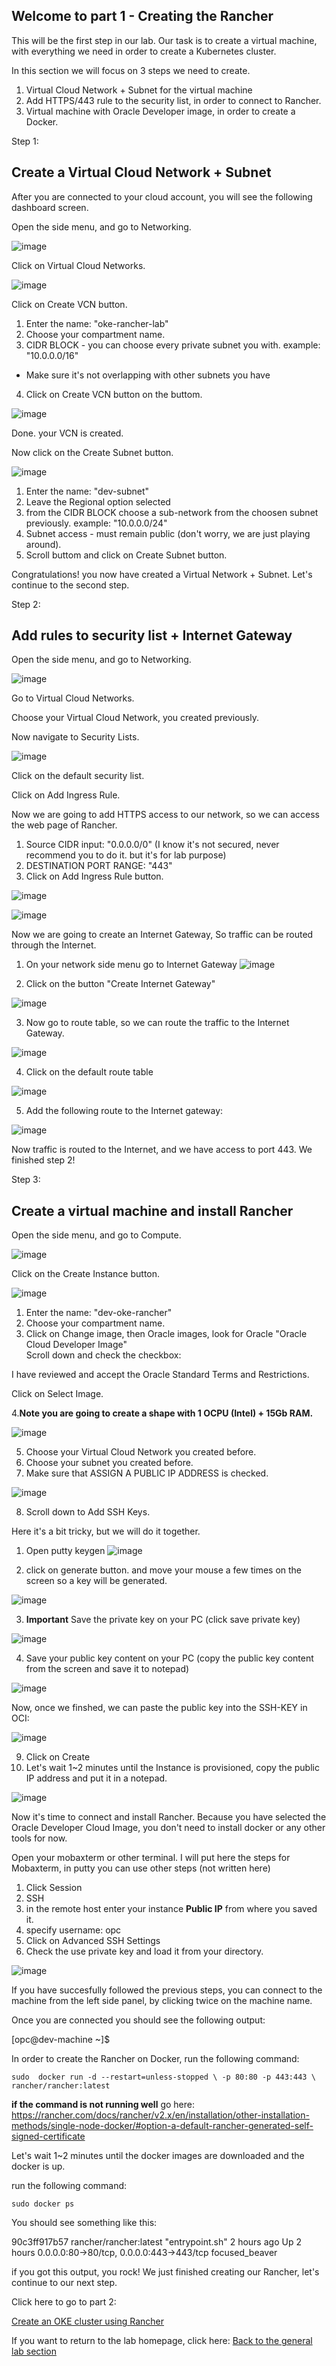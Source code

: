 ## Welcome to part 1 - Creating the Rancher ## 
This will be the first step in our lab.
Our task is to create a virtual machine, 
with everything we need in order to create a Kubernetes cluster. 

In this section we will focus on 3 steps we need to create.
1. Virtual Cloud Network + Subnet for the virtual machine 
2. Add HTTPS/443 rule to the security list, in order to connect to Rancher. 
3. Virtual machine with Oracle Developer image, in order to create a Docker.  


Step 1: 

## Create a Virtual Cloud Network + Subnet ## 
After you are connected to your cloud account, 
you will see the following dashboard screen.


Open the side menu, and go to Networking.

![image](https://github.com/deton57/oke-labs/blob/master/oke-rancher/screenshots/menu-networking.PNG)
    

Click on Virtual Cloud Networks.

![image](https://github.com/deton57/oke-labs/blob/master/oke-rancher/screenshots/create-vcn.PNG)
  
Click on Create VCN button.

1. Enter the name: "oke-rancher-lab"
2. Choose your compartment name.
3. CIDR BLOCK - you can choose every private subnet you with. 
example: "10.0.0.0/16"
* Make sure it's not overlapping with other subnets you have 
4. Click on Create VCN button on the buttom.

![image](https://github.com/deton57/oke-labs/blob/master/oke-rancher/screenshots/create-vcn2.PNG)  

Done. your VCN is created.


Now click on the Create Subnet button.

![image](https://github.com/deton57/oke-labs/blob/master/oke-rancher/screenshots/create-subnet2.PNG)  

1. Enter the name: "dev-subnet"
2. Leave the Regional option selected
3. from the CIDR BLOCK choose a sub-network from the choosen subnet previously. 
example: "10.0.0.0/24" 
4. Subnet access - must remain public (don't worry, we are just playing around). 
5. Scroll buttom and click on Create Subnet button.


Congratulations! you now have created a Virtual Network + Subnet.
Let's continue to the second step.
 
Step 2: 

## Add rules to security list + Internet Gateway ## 

Open the side menu, and go to Networking.

![image](https://github.com/deton57/oke-labs/blob/master/oke-rancher/screenshots/menu-networking.PNG)
  
Go to Virtual Cloud Networks. 

Choose your Virtual Cloud Network, you created previously. 
  
Now navigate to Security Lists.

![image](https://github.com/deton57/oke-labs/blob/master/oke-rancher/screenshots/security-list.PNG)

Click on the default security list. 

Click on Add Ingress Rule. 

Now we are going to add HTTPS access to our network, 
so we can access the web page of Rancher. 

1. Source CIDR input: "0.0.0.0/0" (I know it's not secured, never recommend you to do it. but it's for lab purpose)
2. DESTINATION PORT RANGE: "443" 
3. Click on Add Ingress Rule button.

![image](https://github.com/deton57/oke-labs/blob/master/oke-rancher/screenshots/security-list2.PNG)

![image](https://github.com/deton57/oke-labs/blob/master/oke-rancher/screenshots/security-list-result.PNG)  


Now we are going to create an Internet Gateway, 
So traffic can be routed through the Internet. 

1. On your network side menu go to Internet Gateway
![image](https://github.com/deton57/oke-labs/blob/master/oke-rancher/screenshots/internet-gateway.PNG)

2. Click on the button "Create Internet Gateway"

![image](https://github.com/deton57/oke-labs/blob/master/oke-rancher/screenshots/internet-gateway2.PNG)

3. Now go to route table, so we can route the traffic to the Internet Gateway.

![image](https://github.com/deton57/oke-labs/blob/master/oke-rancher/screenshots/internet-gateway3.PNG)

4. Click on the default route table

![image](https://github.com/deton57/oke-labs/blob/master/oke-rancher/screenshots/internet-gateway4.PNG)

5. Add the following route to the Internet gateway:

![image](https://github.com/deton57/oke-labs/blob/master/oke-rancher/screenshots/internet-gateway5.PNG)

Now traffic is routed to the Internet,
and we have access to port 443. 
We finished step 2!


Step 3: 

## Create a virtual machine and install Rancher ##

Open the side menu, and go to Compute.

![image](https://github.com/deton57/oke-labs/blob/master/oke-rancher/screenshots/menu-compute.PNG)  
  
Click on the Create Instance button.

![image](https://github.com/deton57/oke-labs/blob/master/oke-rancher/screenshots/create-instance1.PNG)

1. Enter the name: "dev-oke-rancher"
2. Choose your compartment name.
3. Click on Change image, then Oracle images, look for Oracle 
"Oracle Cloud Developer Image"	
Scroll down and check the checkbox:

I have reviewed and accept the Oracle Standard Terms and Restrictions.

Click on Select Image. 

4.**Note you are going to create a shape with 1 OCPU (Intel) + 15Gb RAM.**

![image](https://github.com/deton57/oke-labs/blob/master/oke-rancher/screenshots/create-instance1.PNG)


5. Choose your Virtual Cloud Network you created before.
6. Choose your subnet you created before. 
7. Make sure that ASSIGN A PUBLIC IP ADDRESS is checked.

![image](https://github.com/deton57/oke-labs/blob/master/oke-rancher/screenshots/create-instance2.PNG)


8. Scroll down to Add SSH Keys. 

Here it's a bit tricky, 
but we will do it together. 

1. Open putty keygen
![image](https://github.com/deton57/oke-labs/blob/master/oke-rancher/screenshots/putty-keygen1.PNG)

2. click on generate button. 
and move your mouse a few times on the screen so a key will be generated. 

![image](https://github.com/deton57/oke-labs/blob/master/oke-rancher/screenshots/putty-keygen2.PNG)

3. **Important** Save the private key on your PC (click save private key)

![image](https://github.com/deton57/oke-labs/blob/master/oke-rancher/screenshots/putty-keygen3.PNG)

4. Save your public key content on your PC (copy the public key content from the screen and save it to notepad)

![image](https://github.com/deton57/oke-labs/blob/master/oke-rancher/screenshots/putty-keygen4.PNG)

Now, once we finshed, we can paste the public key into the SSH-KEY in OCI: 
 
![image](https://github.com/deton57/oke-labs/blob/master/oke-rancher/screenshots/create-instance3.PNG)
 
9. Click on Create 
10. Let's wait 1~2 minutes until the Instance is provisioned, 
copy the public IP address and put it in a notepad.

![image](https://github.com/deton57/oke-labs/blob/master/oke-rancher/screenshots/public-ip.PNG)  
  
Now it's time to connect and install Rancher.
Because you have selected the Oracle Developer Cloud Image,
you don't need to install docker or any other tools for now.

Open your mobaxterm or other terminal. 
I will put here the steps for Mobaxterm, 
in putty you can use other steps (not written here)

1. Click Session
2. SSH
3. in the remote host enter your instance **Public IP** from where you saved it. 
4. specify username: opc 
5. Click on Advanced SSH Settings 
6. Check the use private key and load it from your directory. 

![image](https://github.com/deton57/oke-labs/blob/master/oke-rancher/screenshots/session-moba.PNG)
  
If you have succesfully followed the previous steps,
you can connect to the machine from the left side panel, by clicking twice on the machine name.

Once you are connected you should see the following output:

[opc@dev-machine ~]$

In order to create the Rancher on Docker, 
run the following command:

``sudo 
   docker run -d --restart=unless-stopped \
  -p 80:80 -p 443:443 \
  rancher/rancher:latest``
  
**if the command is not running well** go here:
https://rancher.com/docs/rancher/v2.x/en/installation/other-installation-methods/single-node-docker/#option-a-default-rancher-generated-self-signed-certificate

Let's wait 1~2 minutes until the docker images are downloaded and the docker is up. 

run the following command: 

``sudo docker ps``

You should see something like this: 

90c3ff917b57        rancher/rancher:latest   "entrypoint.sh"     2 hours ago         Up 2 hours          0.0.0.0:80->80/tcp, 0.0.0.0:443->443/tcp   focused_beaver

if you got this output, you rock! 
We just finished creating our Rancher,
let's continue to our next step. 

Click here to go to part 2: 

[Create an OKE cluster using Rancher](cluster.md) 


If you want to return to the lab homepage, click here:
[Back to the general lab section](readme.md)




  
 
